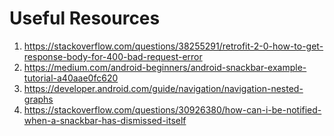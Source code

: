 # Useful Resources

1. https://stackoverflow.com/questions/38255291/retrofit-2-0-how-to-get-response-body-for-400-bad-request-error
2. https://medium.com/android-beginners/android-snackbar-example-tutorial-a40aae0fc620
3. https://developer.android.com/guide/navigation/navigation-nested-graphs
4. https://stackoverflow.com/questions/30926380/how-can-i-be-notified-when-a-snackbar-has-dismissed-itself